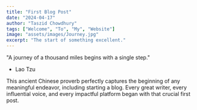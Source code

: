 ```yaml
---
title: "First Blog Post"
date: "2024-04-17"
author: "Taszid Chowdhury"
tags: ["Welcome", "To", "My", "Website"]
image: "assets/images/Journey.jpg"
excerpt: "The start of something excellent."
---
```

"A journey of a thousand miles begins with a single step."
- Lao Tzu

This ancient Chinese proverb perfectly captures the beginning of any meaningful endeavor, including starting a blog. Every great writer, every influential voice, and every impactful platform began with that crucial first post.
